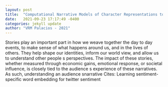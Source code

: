 ```yaml
---
layout: post
title:  "Computational Narrative Models of Character Representations to Estimate Audience Perception"
date:   2021-09-23 17:17:49 -0400
categories: jekyll update
author: "VRM Palacios - 2021"
---
```

Stories play an important part in how we weave together the day to day events, to make sense of what happens around us, and in the lives of others. They help shape our identities, inform our world view, and allow us to understand other people s perspectives. The impact of these stories, whether measured through economic gains, emotional response, or societal influence, is closely tied to the audience s experience of these narratives. As such, understanding an audience snarrative Cites: Learning sentiment-specific word embedding for twitter sentiment